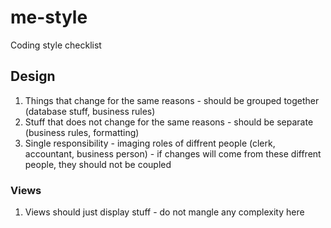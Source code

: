 # me-style
Coding style checklist 

## Design 

1. Things that change for the same reasons - should be grouped together (database stuff, business rules)
2. Stuff that does not change for the same reasons - should be separate (business rules, formatting)
3. Single responsibility - imaging roles of diffrent people (clerk, accountant, business person) - if changes will come from these diffrent people, they should not be coupled

### Views 
1. Views should just display stuff - do not mangle any complexity here 
